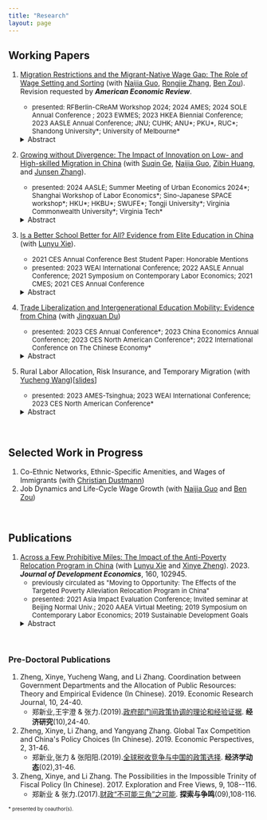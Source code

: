 ```yaml
---
title: "Research"
layout: page
---
```


## Working Papers

1. [Migration Restrictions and the Migrant-Native Wage Gap: The Role of Wage Setting and Sorting](https://papers.ssrn.com/sol3/papers.cfm?abstract_id=5092829) (with [Naijia Guo](https://sites.google.com/view/naijia-guo/home), [Rongjie Zhang](https://www.researchgate.net/profile/Rongjie-Zhang-6), [Ben Zou](https://www.zouben.net)). Revision requested by _**American Economic Review**_. 
    - <font size = 2>presented: RFBerlin-CReAM Workshop 2024; 2024 AMES; 2024 SOLE Annual Conference ; 2023 EWMES; 2023 HKEA Biennial Conference; 2023 AASLE Annual Conference; JNU; CUHK; ANU*; PKU*, RUC*; Shandong University*; University of Melbourne* </font>
    <details>
      <summary>Abstract</summary>
      <font size = 3>We study the wage gap between internal migrants and native workers in China's urban labor market. Using employer-employee-linked administrative records from a large city, we estimate a two-way fixed effects model and decompose the average migrant-native wage gap. Compared to natives with the same skills, migrants receive lower pay from the same employers and are less likely to be employed by high-premium employers. These wage setting and sorting effects contribute to an 8.7-log-point wage penalty for migrants. We then study the role of employer-sponsored hukou (household registration) quotas in determining the wage gap. Following a policy change that decreased the number of quotas by 40%, migrants' wages relative to natives increased by 5.3 log points. The decrease in quotas reduced workplace amenities for migrants, whose earnings increased relative to natives as predicted by the theory of compensating wage differentials. This rise in the wage-setting effect was especially notable among the young, the skilled, and those in the private sector. The quota tightening also induced high-skilled migrants to shift towards the public sector, which was less affected by the quota reduction but on average paid a lower wage premium, and hence, the sorting effect worsened for the migrants. Based on a wage-posting model, we estimate the willingness-to-pay for a quota to be between 2.2 and 3.7 times the average annual earnings.</font>
    </details>

2. [Growing without Divergence: The Impact of Innovation on Low- and High-skilled Migration in China](https://ssrn.com/abstract=5329631) (with [Suqin Ge](https://www.gesuqin.com), [Naijia Guo](https://sites.google.com/view/naijia-guo/home), [Zibin Huang](https://www.zibinhuang.com), and [Junsen Zhang](https://person.zju.edu.cn/en/jszhang#942568)). 
    - <font size = 2>presented: 2024 AASLE; Summer Meeting of Urban Economics 2024*; Shanghai Workshop of Labor Economics*; Sino-Japanese SPACE workshop*; HKU*; HKBU*; SWUFE*; Tongji University*; Virginia Commonwealth University*; Virginia Tech* </font>
    <details>
      <summary>Abstract</summary>
      <font size = 3>This paper examines the impact of innovation on migration patterns across skill groups, taking into account labor market, housing market, and amenity responses. Utilizing data from the Chinese Census spanning 2005 to 2015, we find that cities experiencing higher patent growth attract more low-skilled migrants than high-skilled migrants, a pattern that contrasts with findings from other developed countries. These cities also exhibit stronger wage growth for both low- and high-skilled workers, but not faster growth in amenities. To interpret these empirical results, we develop and estimate a spatial equilibrium model. Our analysis indicates that low-skilled workers prioritize wages more highly, whereas high-skilled workers place greater value on amenities. Furthermore, a higher proportion of skilled workers in a city increases the local supply of amenities. As a result, a positive shock to patent activity draws in more low-skilled than high-skilled workers. This then leads to a reduction in amenities, and thereby further discourages high-skilled migration. Counterfactual analysis suggests that technological growth in China has substantially increased wages and welfare for both low-skilled and high-skilled workers. In general, we find that the growth in China in the last decade did not lead to spatial divergence.</font>
    </details>

3. [Is a Better School Better for All? Evidence from Elite Education in China](http://ssrn.com/abstract=4038574) (with [Lunyu Xie](http://ae.ruc.edu.cn/home/People/Faculty/SortbyDepartment/EnergyEconomics/XieLunyu/index.htm)).
    - <font size = 2>2021 CES Annual Conference Best Student Paper: Honorable Mentions</font>
    - <font size = 2>presented: 2023 WEAI International Conference; 2022 AASLE Annual Conference; 2021 Symposium on Contemporary Labor Economics; 2021 CMES; 2021 CES Annual Conference</font>
    <details>
      <summary>Abstract</summary>
      <font size = 3>The impact of elite education on academic outcomes is a topic of much debate. Utilizing the discontinuity in enrollment probability around the enrollment thresholds in the high school entrance exams, this study estimates the heterogeneous effect of elite high schools on the college entrance exam results for students with different levels of academic preparation measured by their previous academic performance. Academically well-prepared students significantly benefit more from elite high schools than under-prepared students. Peer effects partially explain the heterogeneous effect. The results imply potential misallocation of resources when using one-shot high-stakes exams to allocate educational resources.</font>
    </details>
    
4. [Trade Liberalization and Intergenerational Education Mobility: Evidence from China](https://ssrn.com/abstract=5274377) (with [Jingxuan Du](https://sites.google.com/view/dujingxuan/home))
    - <font size = 2>presented: 2023 CES Annual Conference*; 2023 China Economics Annual Conference; 2023 CES North American Conference*; 2022 International Conference on The Chinese Economy*</font>
    <details>
      <summary>Abstract</summary>
      <font size = 3>This study examines the impact of trade liberalization on intergenerational education mobility, focusing on China’s accession to the WTO. The negative impact of export tariff reduction on educational outcomes is greater for children from low-educated families than for those from high-educated families, resulting in reduced intergenerational education mobility. Estimations of intergenerational education elasticity also support this finding. This study proposes that the opportunity cost of education alone cannot explain the results and documents another non-negligible mechanism: parents’ time inputs. Parents may reduce their time and effort on children’s education to take new job opportunities created by trade liberalization, negatively affecting children’s early childhood development.</font>
    </details>
    
5. Rural Labor Allocation, Risk Insurance, and Temporary Migration (with [Yucheng Wang](https://yuchengwang.weebly.com))[[slides](https://drive.google.com/file/d/1TapCu4obIzGvAJnSSiCJqqbBiqPV9Nfb/view?usp=sharing)]
    - <font size = 2>presented: 2023 AMES-Tsinghua; 2023 WEAI International Conference; 2023 CES North American Conference*</font>
    <details>
      <summary>Abstract</summary>
      <font size = 3>Migration risks are an important barrier holding rural households back from allocating labor to urban areas. Existing literature suggests that rural households have better insurance against productivity risks and emphasizes the informal insurance network as a channel. This paper proposes local labor allocation as an alternative channel, highlighting the importance of diversified labor income sources and labor supply flexibility. Using unique and rich longitudinal data on rural households in China, we develop a formal test examining how rural households respond to both aggregate and idiosyncratic shocks and the role of migration in the risk-transmission process. 60.9% of risk insurance occurs during the transmission of agriculture income shock to total labor income, while the transmission of income shock to consumption accounts for 39.1%. This confirms that rural households respond to agricultural shocks by adjusting local labor allocation. We further support the results using annual fluctuations in weather as an exogenous agricultural productivity shock. Based on the empirical findings, we develop a dynamic model of location choice, sectoral labor allocation, and asset accumulation with borrowing constraints. We use the model to study the welfare effects of reducing moving barriers and relaxing borrowing constraints.</font>
    </details>
<br>

## Selected Work in Progress

1. Co-Ethnic Networks, Ethnic-Specific Amenities, and Wages of Immigrants (with [Christian Dustmann](http://www.christiandustmann.com))
2. Job Dynamics and Life-Cycle Wage Growth (with [Naijia Guo](https://sites.google.com/view/naijia-guo/home) and [Ben Zou](https://www.zouben.net))
<br>

## Publications

1. [Across a Few Prohibitive Miles: The Impact of the Anti-Poverty Relocation Program in China](https://doi.org/10.1016/j.jdeveco.2022.102945) (with [Lunyu Xie](http://ae.ruc.edu.cn/home/People/Faculty/SortbyDepartment/EnergyEconomics/XieLunyu/index.htm) and [Xinye Zheng](http://ae.ruc.edu.cn/home/People/Faculty/SortbyDepartment/EnergyEconomics/ZhengXinye/index.htm)). 2023. **_Journal of Development Economics_**, 160, 102945.
    - <font size = 2>previously circulated as "Moving to Opportunity: The Effects of the Targeted Poverty Alleviation Relocation Program in China"</font>
    - <font size = 2>presented: 2021 Asia Impact Evaluation Conference; Invited seminar at Beijing Normal Univ.; 2020 AAEA Virtual Meeting; 2019 Symposium on Contemporary Labor Economics; 2019 Sustainable Development Goals</font>
    <details>
      <summary>Abstract</summary>
      <font size = 3>Many households are confined to remote rural villages in the developing world. This study examines the Anti-Poverty Relocation Program in China, considering the village-to-town relocation from agricultural to non-agricultural sectors induced by the program. While exploring a novel administrative data set on impoverished people in a Chinese county, we discovered that the program significantly increased the participants’ income by 9.61%, driven mainly by the increase in wage income. The empirical findings are consistent with the Roy-model perspective, which states that rural households with comparative advantage in non-agricultural sectors could benefit from relocation to nearby towns. This study provides new evidence that mobility barriers across sectors exist even on a small geographic scale in rural areas. The results of the cost–benefit analysis suggest that relocation of households in remote rural areas is a feasible policy tool for overcoming such mobility barriers.</font>
    </details>
<br>  

### Pre-Doctoral Publications

1. Zheng, Xinye, Yucheng Wang, and Li Zhang. Coordination between Government Departments and the Allocation of Public Resources: Theory and Empirical Evidence (In Chinese). 2019. Economic Research Journal, 10, 24-40.
    - 郑新业,王宇澄 & 张力.(2019).[政府部门间政策协调的理论和经验证据](http://www.cnki.com.cn/Article/CJFDTotal-JJYJ201910003.htm). **经济研究**(10),24-40.
2. Zheng, Xinye, Li Zhang, and Yangyang Zhang. Global Tax Competition and China's Policy Choices (In Chinese). 2019. Economic Perspectives, 2, 31-46. 
    - 郑新业,张力 & 张阳阳.(2019).[全球税收竞争与中国的政策选择](http://www.cnki.com.cn/Article/CJFDTOTAL-JJXD201902004.htm). **经济学动态**(02),31-46.
3. Zheng, Xinye, and Li Zhang. The Possibilities in the Impossible Trinity of Fiscal Policy (In Chinese). 2017. Exploration and Free Views, 9, 108--116.
    - 郑新业 & 张力.(2017).[财政“不可能三角”之可能](http://www.cnki.com.cn/Article/CJFDTOTAL-TSZM201709021.htm). **探索与争鸣**(09),108-116.

<font size = 1> * presented by coauthor(s).

